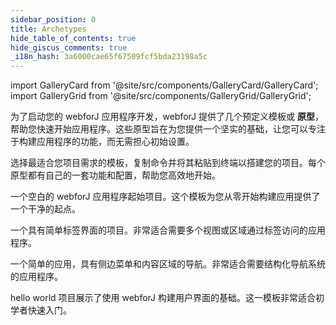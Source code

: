 ```yaml
---
sidebar_position: 0
title: Archetypes
hide_table_of_contents: true
hide_giscus_comments: true
_i18n_hash: 3a6000cae65f67509fcf5bda23198a5c
---
```

<Head>
  <style>{`
  .container {
    max-width: 65em !important;
  }
  `}</style>
</Head>

<!-- vale off -->

import GalleryCard from '@site/src/components/GalleryCard/GalleryCard';
import GalleryGrid from '@site/src/components/GalleryGrid/GalleryGrid';

<!-- vale on -->

为了启动您的 webforJ 应用程序开发，webforJ 提供了几个预定义模板或 **原型**，帮助您快速开始应用程序。这些原型旨在为您提供一个坚实的基础，让您可以专注于构建应用程序的功能，而无需担心初始设置。

选择最适合您项目需求的模板，复制命令并将其粘贴到终端以搭建您的项目。每个原型都有自己的一套功能和配置，帮助您高效地开始。

<GalleryGrid>
  <GalleryCard header="Blank" href="blank" image="/img/archetypes/blank.png" effect="none">
    <p>一个空白的 webforJ 应用程序起始项目。这个模板为您从零开始构建应用提供了一个干净的起点。</p>
  </GalleryCard>

  <GalleryCard header="Tabs" href="tabs" image="/img/archetypes/tabs.png" effect="none">
    <p>一个具有简单标签界面的项目。非常适合需要多个视图或区域通过标签访问的应用程序。</p>
  </GalleryCard>

  <GalleryCard header="SideMenu" href="sidemenu" image="/img/archetypes/sidemenu.png" effect="none">
    <p>一个简单的应用，具有侧边菜单和内容区域的导航。非常适合需要结构化导航系统的应用程序。</p>
  </GalleryCard>

  <GalleryCard header="HelloWorld" href="hello-world" image="/img/archetypes/hello-world.png" effect="none">
    <p>hello world 项目展示了使用 webforJ 构建用户界面的基础。这一模板非常适合初学者快速入门。</p>
    <div hidden>
      <p>HelloWorld 项目的对话框内容。</p>
    </div>
  </GalleryCard>
</GalleryGrid>
